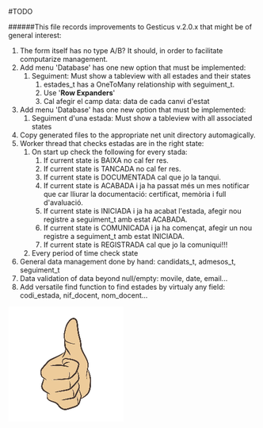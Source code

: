 #TODO

######This file records improvements to Gesticus v.2.0.x that might be of general interest:

1. The form itself has no type A/B? It should, in order to facilitate computarize management.
1. Add menu 'Database' has one new option that must be implemented:
   1. Seguiment: Must show a tableview with all estades and their states
      1. estades_t has a OneToMany relationship with seguiment_t.
      1. Use '**Row Expanders**'
      1. Cal afegir el camp data: data de cada canvi d'estat
1. Add menu 'Database' has one new option that must be implemented:
   1. Seguiment d'una estada: Must show a tableview with all associated states
1. Copy generated files to the appropriate net unit directory automagically.
1. Worker thread that checks estadas are in the right state:
   1. On start up check the following for every stada:
      1. If current state is BAIXA no cal fer res.
      1. If current state is TANCADA no cal fer res.
      1. If current state is DOCUMENTADA cal que jo la tanqui.
      1. If current state is ACABADA i ja ha passat més un mes notificar que car lliurar la documentació: certificat, memòria i full d'avaluació.
      1. If current state is INICIADA i ja ha acabat l'estada, afegir nou registre a seguiment_t amb estat ACABADA.
      1. If current state is COMUNICADA i ja ha començat, afegir un nou registre a seguiment_t amb estat INICIADA.
      1. If current state is REGISTRADA cal que jo la comuniqui!!!
   1. Every period of time check state 
1. General data management done by hand: candidats_t, admesos_t, seguiment_t
1. Data validation of data beyond null/empty: movile, date, email...
1. Add versatile find function to find estades by virtualy any field: codi_estada, nif_docent, nom_docent...


![Thumb Up](./thumb_up.jpg)
